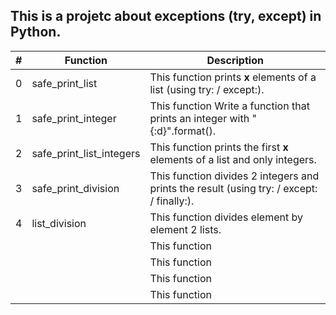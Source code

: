 ## This is a projetc about exceptions (try, except) in Python.

| # | Function | Description |
| - | ------ | ------ |
| 0 | safe_print_list | This function prints **x** elements of a list (using try: / except:). |
| 1 | safe_print_integer | This function Write a function that prints an integer with "{:d}".format(). |
| 2 | safe_print_list_integers | This function prints the first **x** elements of a list and only integers. |
| 3 | safe_print_division | This function divides 2 integers and prints the result (using try: / except: / finally:). |
| 4 | list_division | This function  divides element by element 2 lists. |
|  |  | This function  |
|  |  | This function  |
|  |  | This function  |
|  |  | This function  |
